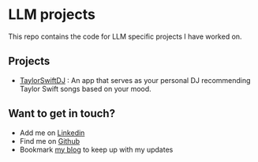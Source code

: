 # LLM projects

This repo contains the code for LLM specific projects I have worked on.

## Projects

 - [TaylorSwiftDJ](https://github.com/mchockal/large_language_models/tree/main/TaylorSwiftDJ) : An app that serves as your personal DJ recommending Taylor Swift songs based on your mood.


## Want to get in touch?
  - Add me on [Linkedin](https://www.linkedin.com/in/mchockal/)
  - Find me on [Github](https://github.com/mchockal)
  - Bookmark [my blog](https://mchockal.github.io/) to keep up with my updates 

